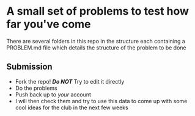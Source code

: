A small set of problems to test how far you've come
===================================================

There are several folders in this repo in the 
structure each containing a PROBLEM.md file which
details the structure of the problem to be done

Submission
----------

- Fork the repo! ***Do NOT*** Try to edit it directly
- Do the problems
- Push back up to *your* account
- I will then check them and try to use this data to
  come up with some cool ideas for the club in the next
  few weeks
 
